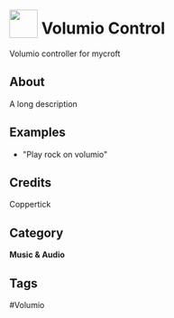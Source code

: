 # <img src="https://raw.githack.com/FortAwesome/Font-Awesome/master/svgs/solid/music.svg" card_color="#000000" width="50" height="50" style="vertical-align:bottom"/> Volumio Control
Volumio controller for mycroft

## About
A long description

## Examples
* "Play rock on volumio"

## Credits
Coppertick

## Category
**Music & Audio**

## Tags
#Volumio

